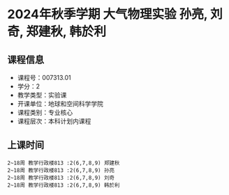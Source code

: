 # 2024年秋季学期 大气物理实验 孙亮, 刘奇, 郑建秋, 韩於利






## 课程信息

- 课程号：007313.01
- 学分：2
- 教学类型：实验课
- 开课单位：地球和空间科学学院
- 课程类别：专业核心
- 课程层次：本科计划内课程

## 上课时间

```
2~18周 教学行政楼813 :2(6,7,8,9) 郑建秋
2~18周 教学行政楼813 :2(6,7,8,9) 孙亮
2~18周 教学行政楼813 :2(6,7,8,9) 刘奇
2~18周 教学行政楼813 :2(6,7,8,9) 韩於利
```

